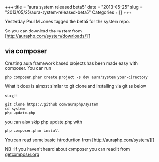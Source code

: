 +++
title = "aura system released beta5"
date = "2013-05-25"
slug = "2013/05/25/aura-system-released-beta5"
Categories = []
+++

Yesterday Paul M Jones tagged the beta5 for the system repo.

So you can download the system from [http://auraphp.com/system/downloads/][]

via composer
------------

Creating aura framework based projects has been made easy with composer. You can run 
    
    php composer.phar create-project -s dev aura/system your-directory
    
What it does is almost similar to git clone and installing via git as below

via git
    
    git clone https://github.com/auraphp/system
    cd system
    php update.php
    
you can also skip php update.php with 
    
    php composer.phar install

You can read some basic introduction from [http://auraphp.com/system/][]

NB : If you haven't heard about composer you can read it from [getcomposer.org][]

[http://auraphp.com/system/]: http://auraphp.com/system
[http://auraphp.com/system/downloads/]: http://auraphp.com/system/downloads
[getcomposer.org]: http://getcomposer.org
